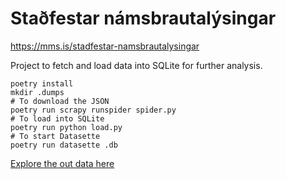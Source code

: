 # Staðfestar námsbrautalýsingar

https://mms.is/stadfestar-namsbrautalysingar

Project to fetch and load data into SQLite for further analysis.

```
poetry install
mkdir .dumps
# To download the JSON
poetry run scrapy runspider spider.py
# To load into SQLite
poetry run python load.py
# To start Datasette
poetry run datasette .db
```

[Explore the out data here](https://namsbrautir.vercel.app)
